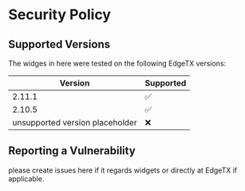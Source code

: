 # Security Policy

## Supported Versions
The widges in here were tested on the following EdgeTX versions:

| Version | Supported          |
| ------- | ------------------ |
| 2.11.1  | ✅                 |
| 2.10.5  | :white_check_mark: |
| unsupported version placeholder  | :x: |

## Reporting a Vulnerability

please create issues here if it regards widgets or directly at EdgeTX if applicable.
